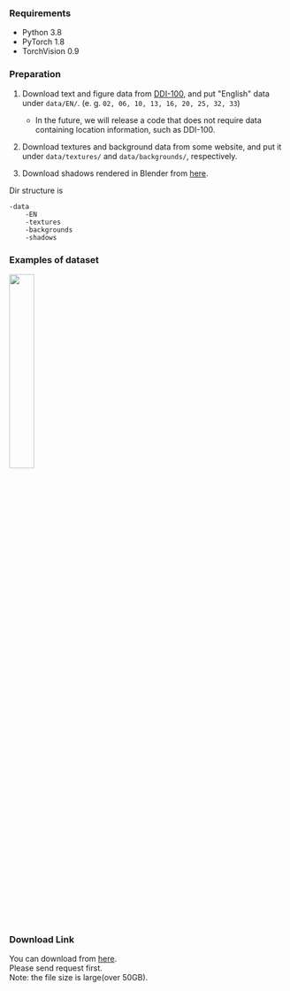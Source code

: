### Requirements
* Python 3.8
* PyTorch 1.8
* TorchVision 0.9

### Preparation
1. Download text and figure data from [DDI-100](https://github.com/machine-intelligence-laboratory/DDI-100/tree/master/dataset), and put "English" data under ```data/EN/```. (e. g. ```02, 06, 10, 13, 16, 20, 25, 32, 33```)
    * In the future, we will release a code that does not require data containing location information, such as DDI-100.

2. Download textures and background data from some website, and put it under ```data/textures/``` and ```data/backgrounds/```, respectively.

3. Download shadows rendered in Blender from [here](https://drive.google.com/file/d/1X1R1RKDFa803EVgc1i1J7vulsRAulZ8O/view?usp=sharing).

Dir structure is
```
-data
    -EN
    -textures
    -backgrounds
    -shadows
```

### Examples of dataset
<img src="../../pics/dataset.png" width="30%">

### Download Link
You can download from [here](https://drive.google.com/file/d/1w0U2hteEX4Q5cM8V7aO6ELsWERLMc1kQ/view?usp=sharing).  
Please send request first.  
Note: the file size is large(over 50GB).
